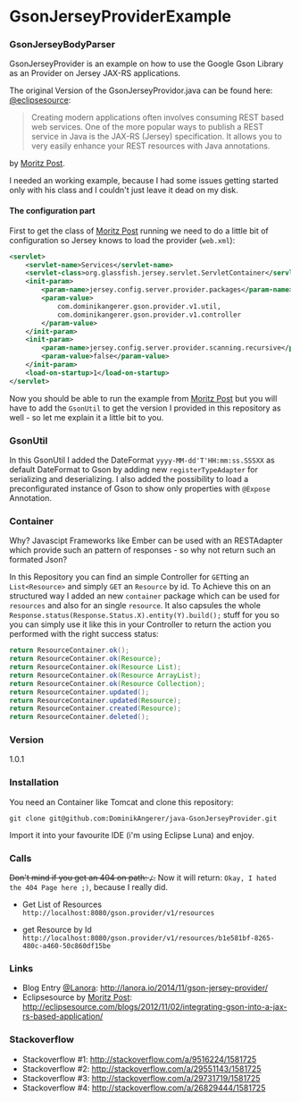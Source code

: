# GsonJerseyProviderExample

### GsonJerseyBodyParser
GsonJerseyProvider is an example on how to use the Google Gson Library as an Provider on Jersey JAX-RS applications.

The original Version of the GsonJerseyProvidor.java can be found here: [@eclipsesource]:

> Creating modern applications often involves consuming REST
> based web services. One of the more popular ways to publish 
> a REST service in Java is the JAX-RS (Jersey) specification.
> It allows you to very easily enhance your REST resources 
> with Java annotations.

by [Moritz Post]. 

I needed an working example, because I had some issues getting started only with his class and I couldn't just leave it dead on my disk.

#### The configuration part
First to get the class of [Moritz Post] running we need to do a little bit of configuration so Jersey knows to load the provider (`web.xml`):
```xml
<servlet>
	<servlet-name>Services</servlet-name>
	<servlet-class>org.glassfish.jersey.servlet.ServletContainer</servlet-class>
	<init-param>
		<param-name>jersey.config.server.provider.packages</param-name>
		<param-value>
  			com.dominikangerer.gson.provider.v1.util,
  			com.dominikangerer.gson.provider.v1.controller
  		</param-value>
	</init-param>
	<init-param>
		<param-name>jersey.config.server.provider.scanning.recursive</param-name>
		<param-value>false</param-value>
	</init-param>
	<load-on-startup>1</load-on-startup>
</servlet>
```
Now you should be able to run the example from [Moritz Post] but you will have to add the `GsonUtil` to get the version I provided in this repository as well - so let me explain it a little bit to you.

### GsonUtil

In this GsonUtil I added the DateFormat `yyyy-MM-dd'T'HH:mm:ss.SSSXX` as default DateFormat to Gson by adding new `registerTypeAdapter` for serializing and deserializing. I also added the possibility to load a preconfigurated instance of Gson to show only properties with `@Expose` Annotation.

### Container
Why? Javascipt Frameworks like Ember can be used with an RESTAdapter which provide such an pattern of responses - so why not return such an formated Json?

In this Repository you can find an simple Controller for `GET`ting an `List<Resource>` and simply `GET` an `Resource` by id. To Achieve this on an structured way I added an new `container` package which can be used for `resources` and also for an single `resource`. It also capsules the whole `Response.status(Response.Status.X).entity(Y).build();` stuff for you so you can simply use it like this in your Controller to return the action you performed with the right success status:

```java
return ResourceContainer.ok();
return ResourceContainer.ok(Resource);
return ResourceContainer.ok(Resource List);
return ResourceContainer.ok(Resource ArrayList);
return ResourceContainer.ok(Resource Collection);
return ResourceContainer.updated();
return ResourceContainer.updated(Resource);
return ResourceContainer.created(Resource);
return ResourceContainer.deleted();
```

### Version
1.0.1

### Installation

You need an Container like Tomcat and clone this repository:

```git
git clone git@github.com:DominikAngerer/java-GsonJerseyProvider.git
```

Import it into your favourite IDE (i'm using Eclipse Luna) and enjoy.

### Calls

~~Don't mind if you get an 404 on path: `/`.~~
Now it will return: `Okay, I hated the 404 Page here ;)`, because I really did.

- Get List of Resources
`http://localhost:8080/gson.provider/v1/resources`

- get Resource by Id
`http://localhost:8080/gson.provider/v1/resources/b1e581bf-8265-480c-a460-50c860df15be`

### Links

- Blog Entry [@Lanora]: http://lanora.io/2014/11/gson-jersey-provider/
- Eclipsesource by [Moritz Post]: http://eclipsesource.com/blogs/2012/11/02/integrating-gson-into-a-jax-rs-based-application/

[@eclipsesource]:http://eclipsesource.com/blogs/2012/11/02/integrating-gson-into-a-jax-rs-based-application/
[Moritz Post]:http://profiles.google.com/110380137820502036004
[@Lanora]:http://lanora.io/2014/11/gson-jersey-provider/
[Mike Penz]:https://github.com/mikepenz
[Thomas Pink]:https://github.com/thomaspink

### Stackoverflow

- Stackoverflow #1: http://stackoverflow.com/a/9516224/1581725
- Stackoverflow #2: http://stackoverflow.com/a/29551143/1581725
- Stackoverflow #3: http://stackoverflow.com/a/29731719/1581725
- Stackoverflow #4: http://stackoverflow.com/a/26829444/1581725

